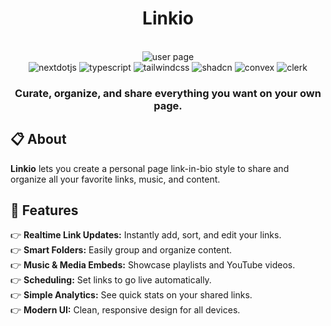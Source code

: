<div align="center">
  <h1>Linkio</h1>
</div>

<div align="center">
  <br />

  <img alt="user page" src="https://github.com/user-attachments/assets/cae39e09-0567-4bb1-bed7-eb535473882b" />


  <br />

  <div>
    <img src="https://img.shields.io/badge/-Next_JS-black?style=for-the-badge&logoColor=white&logo=nextdotjs&color=000000" alt="nextdotjs" />
    <img src="https://img.shields.io/badge/-Typescript-black?style=for-the-badge&logoColor=white&logo=typescript&color=3178C6" alt="typescript" />
    <img src="https://img.shields.io/badge/-Tailwind_CSS-black?style=for-the-badge&logoColor=white&logo=tailwindcss&color=06B6D4" alt="tailwindcss" />
    <img src="https://img.shields.io/badge/shadcn%2Fui-000?logo=shadcnui&logoColor=fff&style=for-the-badge" alt="shadcn" />
    <img src="https://img.shields.io/badge/-Convex-black?style=for-the-badge&logoColor=white&logo=convex" alt="convex" />
    <img src="https://img.shields.io/badge/-clerk-k23E?style=for-the-badge&logoColor=777882&logo=clerk&color=000000" alt="clerk" />
  </div>

  <h3 align="center">Curate, organize, and share everything you want on your own page.</h3>
</div>

## 📋 About

**Linkio** lets you create a personal page link-in-bio style to share and organize all your favorite links, music, and content.

## 🔋 Features

👉 **Realtime Link Updates:** Instantly add, sort, and edit your links. <br />
👉 **Smart Folders:** Easily group and organize content. <br />
👉 **Music & Media Embeds:** Showcase playlists and YouTube videos. <br />
👉 **Scheduling:** Set links to go live automatically. <br />
👉 **Simple Analytics:** See quick stats on your shared links. <br />
👉 **Modern UI:** Clean, responsive design for all devices. <br />
